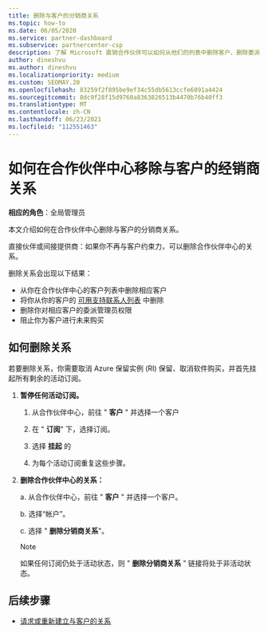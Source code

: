 ```yaml
---
title: 删除与客户的分销商关系
ms.topic: how-to
ms.date: 06/05/2020
ms.service: partner-dashboard
ms.subservice: partnercenter-csp
description: 了解 Microsoft 直销合作伙伴可以如何从他们的列表中删除客户、删除委派的管理员权限以及停止支持或购买客户。
author: dineshvu
ms.author: dineshvu
ms.localizationpriority: medium
ms.custom: SEOMAY.20
ms.openlocfilehash: 83259f2f895be9ef34c55db5613ccfe6891a4424
ms.sourcegitcommit: 8dc9f28f15d9760a8363826513b4470b76b40ff3
ms.translationtype: MT
ms.contentlocale: zh-CN
ms.lasthandoff: 06/23/2021
ms.locfileid: "112551463"
---
```

# <a name="how-to-remove-a-reseller-relationship-with-a-customer-in-partner-center"></a>如何在合作伙伴中心移除与客户的经销商关系

**相应的角色**：全局管理员

本文介绍如何在合作伙伴中心删除与客户的分销商关系。

直接伙伴或间接提供商：如果你不再与客户约束力，可以删除合作伙伴中心的关系。

删除关系会出现以下结果：

- 从你在合作伙伴中心的客户列表中删除相应客户
- 将你从你的客户的 [可用支持联系人列表](assign-support-contacts.md) 中删除
- 删除你对相应客户的委派管理员权限
- 阻止你为客户进行未来购买

## <a name="how-to-remove-a-relationship"></a>如何删除关系

若要删除关系，你需要取消 Azure 保留实例 (RI) 保留、取消软件购买，并首先挂起所有剩余的活动订阅。

1. **暂停任何活动订阅。**

   1. 从合作伙伴中心，前往 " **客户** " 并选择一个客户

   2. 在 " **订阅**" 下，选择订阅。

   3. 选择 **挂起** 的

   4. 为每个活动订阅重复这些步骤。

2. **删除合作伙伴中心的关系：**

   a. 从合作伙伴中心，前往 " **客户** " 并选择一个客户。

   b. 选择“帐户”。

   c. 选择 " **删除分销商关系**"。

   > [!NOTE]
   > 如果任何订阅仍处于活动状态，则 " **删除分销商关系** " 链接将处于非活动状态。

## <a name="next-steps"></a>后续步骤

- [请求或重新建立与客户的关系](request-a-relationship-with-a-customer.md)
